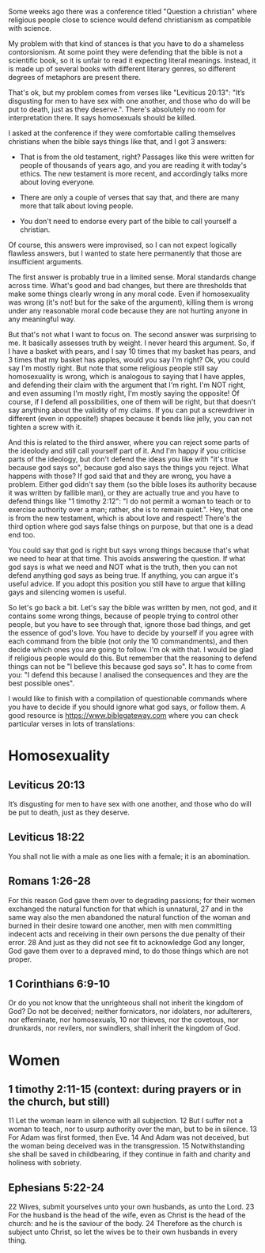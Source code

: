 Some weeks ago there was a conference titled "Question a christian" where
religious people close to science would defend christianism as compatible with
science.

My problem with that kind of stances is that you have to do a shameless
contorsionism. At some point they were defending that the bible is not a
scientific book, so it is unfair to read it expecting literal meanings. Instead,
it is made up of several books with different literary genres, so different
degrees of metaphors are present there.

That's ok, but my problem comes from verses like "Leviticus 20:13": "It’s
disgusting for men to have sex with one another, and those who do will be put to
death, just as they deserve.". There's absolutely no room for interpretation
there. It says homosexuals should be killed.

I asked at the conference if they were comfortable calling themselves christians
when the bible says things like that, and I got 3 answers:

- That is from the old testament, right? Passages like this were written for
  people of thousands of years ago, and you are reading it with today's ethics.
  The new testament is more recent, and accordingly talks more about loving
  everyone.

- There are only a couple of verses that say that, and there are many more that
  talk about loving people.

- You don't need to endorse every part of the bible to call yourself a christian.

Of course, this answers were improvised, so I can not expect logically flawless
answers, but I wanted to state here permanently that those are insufficient
arguments.

The first answer is probably true in a limited sense. Moral standards change
across time. What's good and bad changes, but there are thresholds that make
some things clearly wrong in any moral code. Even if homosexuality was wrong
(it's not! but for the sake of the argument), killing them is wrong under any
reasonable moral code because they are not hurting anyone in any meaningful way.

But that's not what I want to focus on. The second answer was surprising to me.
It basically assesses truth by weight. I never heard this argument. So, if I
have a basket with pears, and I say 10 times that my basket has pears, and 3
times that my basket has apples, would you say I'm right? Ok, you could say I'm
mostly right. But note that some religious people still say homosexuality is
wrong, which is analogous to saying that I have apples, and defending their
claim with the argument that I'm right. I'm NOT right, and even assuming I'm
mostly right, I'm mostly saying the opposite! Of course, if I defend all
possibilities, one of them will be right, but that doesn't say anything about
the validity of my claims. If you can put a screwdriver in different (even in
opposite!) shapes because it bends like jelly, you can not tighten a screw with
it.

And this is related to the third answer, where you can reject some parts of the
ideolody and still call yourself part of it. And I'm happy if you criticise
parts of the ideology, but don't defend the ideas you like with "it's true
because god says so", because god also says the things you reject. What happens
with those? If god said that and they are wrong, you have a problem. Either god
didn't say them (so the bible loses its authority because it was written by
fallible man), or they are actually true and you have to defend things like "1
timothy 2:12": "I do not permit a woman to teach or to exercise authority over a
man; rather, she is to remain quiet.". Hey, that one is from the new testament,
which is about love and respect! There's the third option where god says false
things on purpose, but that one is a dead end too.

You could say that god is right but says wrong things because that's what we
need to hear at that time. This avoids answering the question. If what god says
is what we need and NOT what is the truth, then you can not defend anything god
says as being true. If anything, you can argue it's useful advice. If you adopt
this position you still have to argue that killing gays and silencing women is
useful.

So let's go back a bit. Let's say the bible was written by men, not god, and it
contains some wrong things, because of people trying to control other people,
but you have to see through that, ignore those bad things, and get the essence
of god's love. You have to decide by yourself if you agree with each command
from the bible (not only the 10 commandments), and then decide which ones you
are going to follow. I'm ok with that. I would be glad if religious people would
do this. But remember that the reasoning to defend things can not be "I believe
this because god says so". It has to come from you: "I defend this because I
analised the consequences and they are the best possible ones".

I would like to finish with a compilation of questionable commands where you
have to decide if you should ignore what god says, or follow them. A good
resource is https://www.biblegateway.com where you can check particular verses
in lots of translations:


# Homosexuality

## Leviticus 20:13

It’s disgusting for men to have sex with one another, and those who do will be
put to death, just as they deserve.

## Leviticus 18:22

You shall not lie with a male as one lies with a female; it is an abomination.

## Romans 1:26-28

For this reason God gave them over to degrading passions; for their women
exchanged the natural function for that which is unnatural, 27 and in the same
way also the men abandoned the natural function of the woman and burned in their
desire toward one another, men with men committing indecent acts and receiving
in their own persons the due penalty of their error. 28 And just as they did not
see fit to acknowledge God any longer, God gave them over to a depraved mind, to
do those things which are not proper. 

## 1 Corinthians 6:9-10

Or do you not know that the unrighteous shall not inherit the kingdom of God? Do
not be deceived; neither fornicators, nor idolaters, nor adulterers, nor
effeminate, nor homosexuals, 10 nor thieves, nor the covetous, nor drunkards,
nor revilers, nor swindlers, shall inherit the kingdom of God.


# Women

## 1 timothy 2:11-15 (context: during prayers or in the church, but still)

11 Let the woman learn in silence with all subjection. 12 But I suffer not a
woman to teach, nor to usurp authority over the man, but to be in silence. 13
For Adam was first formed, then Eve. 14 And Adam was not deceived, but the woman
being deceived was in the transgression. 15 Notwithstanding she shall be saved
in childbearing, if they continue in faith and charity and holiness with
sobriety.

## Ephesians 5:22-24

22 Wives, submit yourselves unto your own husbands, as unto the Lord. 23 For the
husband is the head of the wife, even as Christ is the head of the church: and
he is the saviour of the body. 24 Therefore as the church is subject unto
Christ, so let the wives be to their own husbands in every thing.
